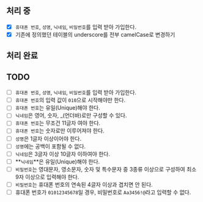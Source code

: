 ## 처리 중
- [x]  `휴대폰 번호`, `성명`, `닉네임`, `비밀번호`를 입력 받아 가입한다.
- [x] 기존에 정의했던 테이블의 underscore를 전부 camelCase로 변경하기
## 처리 완료


## TODO
- [ ]  `휴대폰 번호`, `성명`, `닉네임`, `비밀번호`를 입력 받아 가입한다.
- [ ]  `휴대폰 번호`의 입력 값이 `010`으로 시작해야만 한다.
- [ ]  `휴대폰 번호`는 유일(Unique)해야 한다.
- [ ]  `닉네임`은 영어, 숫자, _(언더바)로만 구성할 수 있다.
- [ ]  `휴대폰 번호`는 무조건 11글자 여야 한다.
- [ ]  `휴대폰 번호`는 숫자로만 이루어져야 한다.
- [ ]  `성명`은 1글자 이상이어야 한다.
- [ ]  `성명`에는 공백이 포함될 수 없다.
- [ ]  `닉네임`은 3글자 이상 10글자 이하여야 한다.
- [ ]  **`닉네임`**은 유일(Unique)해야 한다.
- [ ]  `비밀번호`는 영대문자, 영소문자, 숫자 및 특수문자 중 3종류 이상으로 구성하여 최소 9자 이상으로 입력해야 한다.
- [ ]  `비밀번호`는 휴대폰 번호의 연속된 4글자 이상과 겹치면 안 된다.
- [ ] 휴대폰 번호가 `01012345678`일 경우, 비밀번호로 `Aa3456!@`라고 입력할 수 없다.